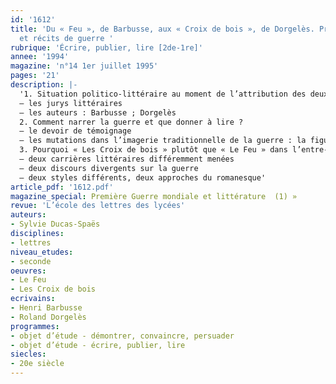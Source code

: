 ```yaml
---
id: '1612'
title: 'Du « Feu », de Barbusse, aux « Croix de bois », de Dorgelès. Prix littéraires
  et récits de guerre '
rubrique: 'Écrire, publier, lire [2de-1re]'
annee: '1994'
magazine: 'n°14 1er juillet 1995'
pages: '21'
description: |-
  '1. Situation politico-littéraire au moment de l’attribution des deux prix (Goncourt et Fémina)
  – les jurys littéraires
  – les auteurs : Barbusse ; Dorgelès
  2. Comment narrer la guerre et que donner à lire ?
  – le devoir de témoignage
  – les mutations dans l’imagerie traditionnelle de la guerre : la figure littéraire du simple soldat ; l’enfer des tranchées ; la « mort sans sépulture » ; les « embusqués »
  3. Pourquoi « Les Croix de bois » plutôt que « Le Feu » dans l’entre-deux-guerres ?
  – deux carrières littéraires différemment menées
  – deux discours divergents sur la guerre
  – deux styles différents, deux approches du romanesque'
article_pdf: '1612.pdf'
magazine_special: Première Guerre mondiale et littérature  (1) »
revue: 'L’école des lettres des lycées'
auteurs:
- Sylvie Ducas-Spaës
disciplines:
- lettres
niveau_etudes:
- seconde
oeuvres:
- Le Feu
- Les Croix de bois
ecrivains:
- Henri Barbusse
- Roland Dorgelès
programmes:
- objet d’étude - démontrer, convaincre, persuader
- objet d’étude - écrire, publier, lire
siecles:
- 20e siècle
---
```

